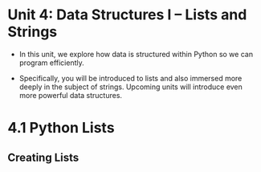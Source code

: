 # Unit 4: Data Structures I – Lists and Strings

- In this unit, we explore how data is structured within Python so we can program efficiently. 

- Specifically, you will be introduced to lists and also immersed more deeply in the subject of strings. Upcoming units will introduce even more powerful data structures.

# 4.1 Python Lists
## Creating Lists